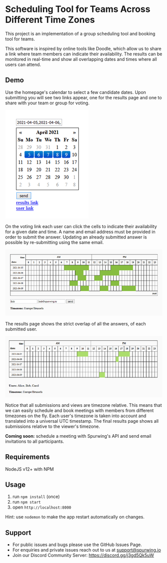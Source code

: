 # Scheduling Tool for Teams Across Different Time Zones
This project is an implementation of a group scheduling tool and booking tool for teams.

This software is inspired by online tools like Doodle, which allow us to share a link where team members can indicate their availability. The results can be monitored in real-time and show all overlapping dates and times where all users can attend.

## Demo

Use the homepage's calendar to select a few candidate dates. Upon submitting you will see two links appear, one for the results page and one to share with your team or group for voting.

![group calendar tool](assets/a.png)

On the voting link each user can click the cells to indicate their availability for a given date and time. A name and email address must be provided in order to submit the answer. Updating an already submitted answer is possible by re-submitting using the same email.

![group calendar tool](assets/b.png)

The results page shows the strict overlap of all the answers, of each submitted user.

![group calendar tool](assets/c.png)

Notice that all submissions and views are timezone relative. This means that we can easily schedule and book meetings with members from different timezones on the fly. Each user's timezone is taken into account and translated into a universal UTC timestamp. The final results page shows all submissions relative to the viewer's timezone.

**Coming soon:** schedule a meeting with Spurwing's API and send email invitations to all participants.

## Requirements
NodeJS v12+ with NPM

## Usage
1. run `npm install` (once)
2. run `npm start`
3. open `http://localhost:8000`

Hint: use `nodemon` to make the app restart automatically on changes.

## Support
- For public issues and bugs please use the GitHub Issues Page.
- For enquiries and private issues reach out to us at support@spurwing.io
- Join our Discord Community Server: https://discord.gg/j3gd5Qk5uW
